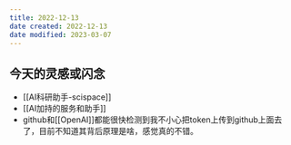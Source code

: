 ```yaml
---
title: 2022-12-13
date created: 2022-12-13
date modified: 2023-03-07
---
```


## 今天的灵感或闪念

- [[AI科研助手-scispace]]
- [[AI加持的服务和助手]]
- github和[[OpenAI]]都能很快检测到我不小心把token上传到github上面去了，目前不知道其背后原理是啥，感觉真的不错。
